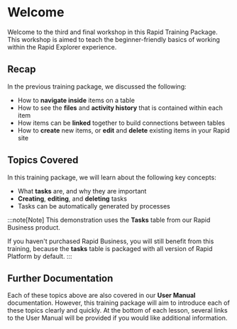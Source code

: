 # Welcome

Welcome to the third and final workshop in this Rapid Training Package. This workshop is aimed to teach the beginner-friendly basics of working within the Rapid Explorer experience.

## Recap

In the previous training package, we discussed the following:
- How to **navigate inside** items on a table
- How to see the **files** and **activity history** that is contained within each item
- How items can be **linked** together to build connections between tables
- How to **create** new items, or **edit** and **delete** existing items in your Rapid site

## Topics Covered

In this training package, we will learn about the following key concepts:
- What **tasks** are, and why they are important
- **Creating**, **editing**, and **deleting** tasks
- Tasks can be automatically generated by processes

:::note[Note]
This demonstration uses the **Tasks** table from our Rapid Business product.

If you haven't purchased Rapid Business, you will still benefit from this training, because the **tasks** table is packaged with all version of Rapid Platform by default.
:::

## Further Documentation

Each of these topics above are also covered in our **User Manual** documentation. However, this training package will aim to introduce each of these topics clearly and quickly. At the bottom of each lesson, several links to the User Manual will be provided if you would like additional information.